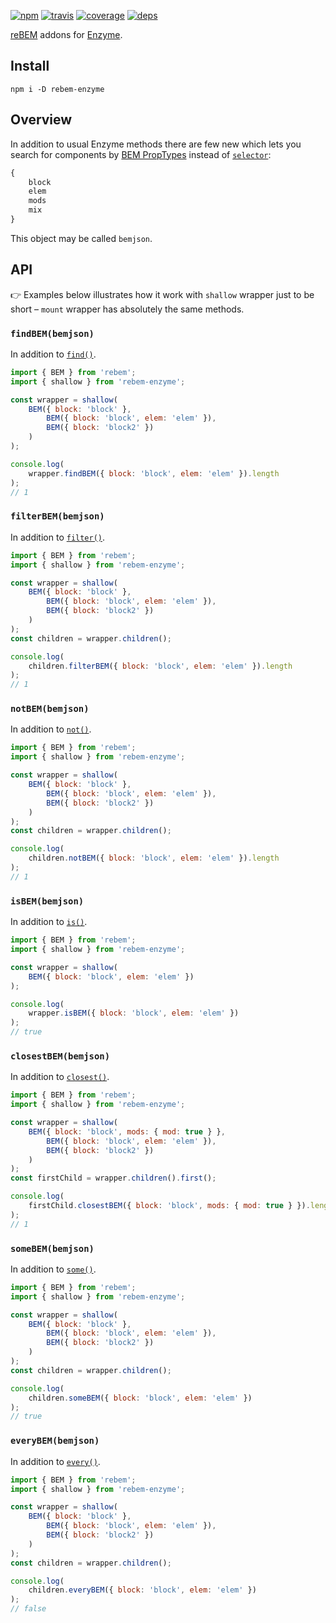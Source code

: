 [![npm](https://img.shields.io/npm/v/rebem-enzyme.svg?style=flat-square)](https://www.npmjs.com/package/rebem-enzyme)
[![travis](http://img.shields.io/travis/rebem/enzyme.svg?style=flat-square)](https://travis-ci.org/rebem/enzyme)
[![coverage](https://img.shields.io/codecov/c/github/rebem/enzyme.svg?style=flat-square)](https://codecov.io/github/rebem/enzyme)
[![deps](https://img.shields.io/gemnasium/rebem/enzyme.svg?style=flat-square)](https://gemnasium.com/rebem/enzyme)

[reBEM](https://github.com/rebem/rebem) addons for [Enzyme](http://airbnb.io/enzyme/).

## Install

```
npm i -D rebem-enzyme
```

## Overview

In addition to usual Enzyme methods there are few new which lets you search for components by [BEM PropTypes](https://github.com/rebem/rebem#bem-proptypes) instead of [`selector`](http://airbnb.io/enzyme/GLOSSARY.html#selector):

```js
{
    block
    elem
    mods
    mix
}
```

This object may be called `bemjson`.

## API

:point_right: Examples below illustrates how it work with `shallow` wrapper just to be short – `mount` wrapper has absolutely the same methods.

### `findBEM(bemjson)`

In addition to [`find()`](http://airbnb.io/enzyme/docs/api/ShallowWrapper/find.html).

```js
import { BEM } from 'rebem';
import { shallow } from 'rebem-enzyme';

const wrapper = shallow(
    BEM({ block: 'block' },
        BEM({ block: 'block', elem: 'elem' }),
        BEM({ block: 'block2' })
    )
);

console.log(
    wrapper.findBEM({ block: 'block', elem: 'elem' }).length
);
// 1
```

### `filterBEM(bemjson)`

In addition to [`filter()`](http://airbnb.io/enzyme/docs/api/ShallowWrapper/filter.html).

```js
import { BEM } from 'rebem';
import { shallow } from 'rebem-enzyme';

const wrapper = shallow(
    BEM({ block: 'block' },
        BEM({ block: 'block', elem: 'elem' }),
        BEM({ block: 'block2' })
    )
);
const children = wrapper.children();

console.log(
    children.filterBEM({ block: 'block', elem: 'elem' }).length
);
// 1
```

### `notBEM(bemjson)`

In addition to [`not()`](http://airbnb.io/enzyme/docs/api/ShallowWrapper/not.html).

```js
import { BEM } from 'rebem';
import { shallow } from 'rebem-enzyme';

const wrapper = shallow(
    BEM({ block: 'block' },
        BEM({ block: 'block', elem: 'elem' }),
        BEM({ block: 'block2' })
    )
);
const children = wrapper.children();

console.log(
    children.notBEM({ block: 'block', elem: 'elem' }).length
);
// 1
```

### `isBEM(bemjson)`

In addition to [`is()`](http://airbnb.io/enzyme/docs/api/ShallowWrapper/is.html).

```js
import { BEM } from 'rebem';
import { shallow } from 'rebem-enzyme';

const wrapper = shallow(
    BEM({ block: 'block', elem: 'elem' })
);

console.log(
    wrapper.isBEM({ block: 'block', elem: 'elem' })
);
// true
```

### `closestBEM(bemjson)`

In addition to [`closest()`](http://airbnb.io/enzyme/docs/api/ShallowWrapper/closest.html).

```js
import { BEM } from 'rebem';
import { shallow } from 'rebem-enzyme';

const wrapper = shallow(
    BEM({ block: 'block', mods: { mod: true } },
        BEM({ block: 'block', elem: 'elem' }),
        BEM({ block: 'block2' })
    )
);
const firstChild = wrapper.children().first();

console.log(
    firstChild.closestBEM({ block: 'block', mods: { mod: true } }).length
);
// 1
```

### `someBEM(bemjson)`

In addition to [`some()`](http://airbnb.io/enzyme/docs/api/ShallowWrapper/some.html).

```js
import { BEM } from 'rebem';
import { shallow } from 'rebem-enzyme';

const wrapper = shallow(
    BEM({ block: 'block' },
        BEM({ block: 'block', elem: 'elem' }),
        BEM({ block: 'block2' })
    )
);
const children = wrapper.children();

console.log(
    children.someBEM({ block: 'block', elem: 'elem' })
);
// true
```

### `everyBEM(bemjson)`

In addition to [`every()`](http://airbnb.io/enzyme/docs/api/ShallowWrapper/every.html).

```js
import { BEM } from 'rebem';
import { shallow } from 'rebem-enzyme';

const wrapper = shallow(
    BEM({ block: 'block' },
        BEM({ block: 'block', elem: 'elem' }),
        BEM({ block: 'block2' })
    )
);
const children = wrapper.children();

console.log(
    children.everyBEM({ block: 'block', elem: 'elem' })
);
// false
```
